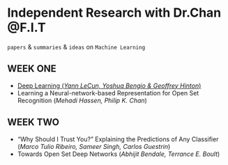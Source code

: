 # Independent Research with Dr.Chan @F.I.T

`papers` & `summaries` & `ideas` on `Machine Learning`

## WEEK ONE
- [Deep Learning (*Yann LeCun, Yoshua Bengio & Geoffrey Hinton*)](https://clojia.github.io/posts/2018-08-IR-DL)
- Learning a Neural-network-based Representation for Open Set Recognition (*Mehadi Hassen, Philip K. Chan*)

## WEEK TWO
- “Why Should I Trust You?” Explaining the Predictions of Any Classifier (*Marco Tulio Ribeiro, Sameer Singh, Carlos Guestrin*)
- Towards Open Set Deep Networks (*Abhijit Bendale, Terrance E. Boult*)
